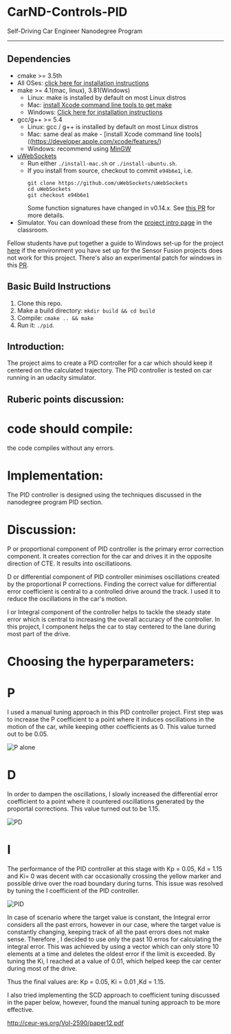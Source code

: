 # CarND-Controls-PID
Self-Driving Car Engineer Nanodegree Program

---

## Dependencies

* cmake >= 3.5th
 * All OSes: [click here for installation instructions](https://cmake.org/install/)
* make >= 4.1(mac, linux), 3.81(Windows)
  * Linux: make is installed by default on most Linux distros
  * Mac: [install Xcode command line tools to get make](https://developer.apple.com/xcode/features/)
  * Windows: [Click here for installation instructions](http://gnuwin32.sourceforge.net/packages/make.htm)
* gcc/g++ >= 5.4
  * Linux: gcc / g++ is installed by default on most Linux distros
  * Mac: same deal as make - [install Xcode command line tools]((https://developer.apple.com/xcode/features/)
  * Windows: recommend using [MinGW](http://www.mingw.org/)
* [uWebSockets](https://github.com/uWebSockets/uWebSockets)
  * Run either `./install-mac.sh` or `./install-ubuntu.sh`.
  * If you install from source, checkout to commit `e94b6e1`, i.e.
    ```
    git clone https://github.com/uWebSockets/uWebSockets 
    cd uWebSockets
    git checkout e94b6e1
    ```
    Some function signatures have changed in v0.14.x. See [this PR](https://github.com/udacity/CarND-MPC-Project/pull/3) for more details.
* Simulator. You can download these from the [project intro page](https://github.com/udacity/self-driving-car-sim/releases) in the classroom.

Fellow students have put together a guide to Windows set-up for the project [here](https://s3-us-west-1.amazonaws.com/udacity-selfdrivingcar/files/Kidnapped_Vehicle_Windows_Setup.pdf) if the environment you have set up for the Sensor Fusion projects does not work for this project. There's also an experimental patch for windows in this [PR](https://github.com/udacity/CarND-PID-Control-Project/pull/3).

## Basic Build Instructions

1. Clone this repo.
2. Make a build directory: `mkdir build && cd build`
3. Compile: `cmake .. && make`
4. Run it: `./pid`. 

## Introduction:
The project aims to create a PID controller for a car which should keep it centered on the calculated trajectory. The PID controller is tested on car running in an udacity simulator. 

## Ruberic points discussion:

# code should compile:
the code compiles without any errors.

# Implementation:
The PID controller is designed using the techniques discussed in the nanodegree program PID section.

# Discussion:

P or proportional component of PID controller is the primary error correction component. It creates correction for the car and drives it in the opposite direction of CTE. It results into oscillatioons.

D or differential component of PID controller minimises oscillations created by the proportional P corrections. Finding the correct value for differential error coefficient is central to a controlled drive around the track. I used it to reduce the oscillations in the car's motion.

I or Integral component of the controller helps to tackle the steady state error which is central to increasing the overall accuracy of the controller. In this project, I component helps the car to stay centered to the lane during most part of the drive.

# Choosing the hyperparameters:
# P
I used a manual tuning approach in this PID controller project. First step was to increase the P coefficient to a point where it induces oscillations in the motion of the car, while keeping other coefficients as 0. This value turned out to be 0.05.

![P alone](https://www.youtube.com/watch?v=tQsLygo3APE "P alone")

# D
In order to dampen the oscillations, I slowly increased the differential error coefficient to a point where it countered oscillations generated by the proportal corrections. This value turned out to be 1.15. 

![PD](https://www.youtube.com/watch?v=jS6Oj2JIgKE "PD")

# I
The performance of the PID controller at this stage with Kp = 0.05, Kd = 1.15 and Ki= 0 was decent with car occasionally crossing the yellow marker and possible drive over the road boundary during turns. This issue was resolved by tuning the I coefficient of the PID controller. 

![PID](https://www.youtube.com/watch?v=2FBhc4WeJZQ "PID")

In case of scenario where the target value is constant, the Integral error considers all the past errors, however in our case, where the target value is constantly changing, keeping track of all the past errors does not make sense. Therefore , I decided to use only the past 10 erros for calculating the integral error. This was achieved by using a vector which can only store 10 elements at a time and deletes the oldest error if the limit is exceeded. By tuning the Ki, I reached at a value of 0.01, which helped keep the car center during most of the drive.

Thus the final values are: Kp = 0.05, Ki = 0.01 ,Kd = 1.15.

I also tried implementing the SCD approach to coefficient tuning discussed in the paper below, however, found the manual tuning approach to be more effective.

http://ceur-ws.org/Vol-2590/paper12.pdf












